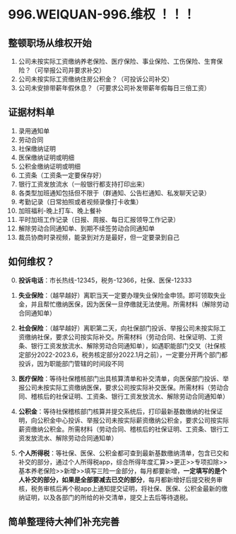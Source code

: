 # 996.WEIQUAN-996.维权 ！！！

## 整顿职场从维权开始

1. 公司未按实际工资缴纳养老保险、医疗保险、事业保险、工伤保险、生育保险？（可举报公司并要求补交）
2. 公司未按实际工资缴纳住房公积金？（可投诉公司补交）
3. 公司未安排带薪年假休息？（可要求公司补发带薪年假每日三倍工资）

## 证据材料单

1. 录用通知单
2. 劳动合同
3. 社保缴纳证明
4. 医保缴纳证明或明细
5. 公积金缴纳证明或明细
6. 工资条（工资条一定要保存好）
7. 银行工资发放流水（一般银行都支持打印出来）
8. 各类型加班通知包括但不限于（群通知、公告栏通知、私发聊天记录）
9. 考勤记录（日常拍照或者视频录像打卡收集）
10. 加班福利-晚上打车、晚上餐补
11. 平时加班工作记录（日报、周报、每日汇报领导工作记录）
12. 解除劳动合同通知单、到期不续签劳动合同通知单
13. 裁员协商时录视频，能录到对方是最好，但一定要录到自己

## 如何维权？

0. **投诉电话**：市长热线-12345，税务-12366，社保、医保-12333

1. **失业保险**：（越早越好）离职当天一定要办理失业保险金申领。即可领取失业金，并且帮忙缴纳医保，因为医保一旦停缴就无法使用。所需材料（解除劳动合同通知单）

2. **社会保险**：（越早越好）离职第二天，向社保部门投诉、举报公司未按实际工资缴纳社保，要求公司按实际补交。所需材料（劳动合同、社保证明、工资条、银行工资发放流水、解除劳动合同通知单），如遇职能部门交叉（社保核定部分2022-2023.6，税务核定部分2022.1月之前），一定要分开两个部门都投诉，因为职能部门管辖的时间段不同

3. **医疗保险**：等待社保稽核部门出具核算清单和补交清单，向医保部门投诉、举报公司未按实际工资缴纳医保，要求公司按实际补交医保。所需材料（劳动合同、稽核后的社保证明、工资条、银行工资发放流水、解除劳动合同通知单）

4. **公积金**：等待社保稽核部门核算并提交系统后，打印最新基数缴纳的社保证明，向公积金中心投诉、举报公司未按实际薪资缴纳公积金，要求公司按实际薪资缴纳公积金。所需材料（劳动合同、稽核后的社保证明、工资条、银行工资发放流水、解除劳动合同通知单）

5. **个人所得税**：等社保、医保、公积金都可查到最新基数缴纳清单，包含已交和补交的部分，通过个人所得税app，综合所得年度汇算>>更正>>专项扣除>>基本养老保险>>新增>>填写三险一金部分，每月都要新增，**一定填写的是个人补交的部分，如果是全部要减去已交的部分**，每月都新增好后提交税务审核，税务审核后再个税app上通知提交证明，将社保、医保、公积金最新的缴纳证明，以及各部门的所给的补交清单，提交上去后等待退税。

## 简单整理待大神们补充完善